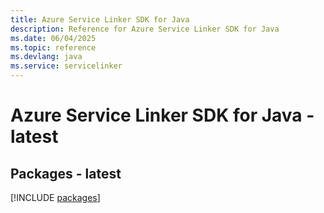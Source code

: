 ```yaml
---
title: Azure Service Linker SDK for Java
description: Reference for Azure Service Linker SDK for Java
ms.date: 06/04/2025
ms.topic: reference
ms.devlang: java
ms.service: servicelinker
---
```

# Azure Service Linker SDK for Java - latest
## Packages - latest
[!INCLUDE [packages](service-linker-index.md)]